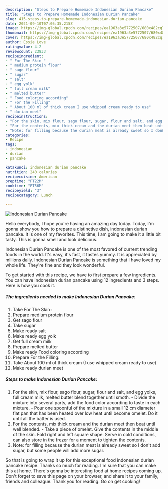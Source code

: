 ```yaml
---
description: "Steps to Prepare Homemade Indonesian Durian Pancake"
title: "Steps to Prepare Homemade Indonesian Durian Pancake"
slug: 415-steps-to-prepare-homemade-indonesian-durian-pancake
date: 2021-09-10T07:05:35.215Z
image: https://img-global.cpcdn.com/recipes/ea1963a3e5772507/680x482cq70/indonesian-durian-pancake-recipe-main-photo.jpg
thumbnail: https://img-global.cpcdn.com/recipes/ea1963a3e5772507/680x482cq70/indonesian-durian-pancake-recipe-main-photo.jpg
cover: https://img-global.cpcdn.com/recipes/ea1963a3e5772507/680x482cq70/indonesian-durian-pancake-recipe-main-photo.jpg
author: Essie Love
ratingvalue: 4.2
reviewcount: 23833
recipeingredient:
- " For The Skin "
- " medium protein flour"
- " sago flour"
- " sugar"
- " salt"
- " egg yolk"
- " full cream milk"
- " melted butter"
- " Food coloring according"
- " For the Filling"
- " About 100 ml of thick cream I use whipped cream ready to use"
- " durian meet"
recipeinstructions:
- "For the skin, mix flour, sago flour, sugar, flour and salt, and egg yolks, full cream milk, melted butter blend together until smoth.  Divide the mixture into several parts, add the food color according to taste in each mixture. Pour one spoonful of the mixture in a small 12 cm diameter flat pan that has been heated over low heat until become omelet. Do it until all the batter is used."
- "For the contents, mix thick cream and the durian meet then beat until well blended. Take a piece of omelet. Give the contents in the middle of the skin. Fold right and left square shape. Serve in cold conditions, can also store in the frezer for a moment to tighten the contents."
- "Note: for filling because the durian meat is already sweet so I don&#39;t add sugar, but some people will add more sugar."
categories:
- Recipe
tags:
- indonesian
- durian
- pancake

katakunci: indonesian durian pancake 
nutrition: 240 calories
recipecuisine: American
preptime: "PT22M"
cooktime: "PT56M"
recipeyield: "3"
recipecategory: Lunch

---
```



![Indonesian Durian Pancake](https://img-global.cpcdn.com/recipes/ea1963a3e5772507/680x482cq70/indonesian-durian-pancake-recipe-main-photo.jpg)

Hello everybody, I hope you're having an amazing day today. Today, I'm gonna show you how to prepare a distinctive dish, indonesian durian pancake. It is one of my favorites. This time, I am going to make it a little bit tasty. This is gonna smell and look delicious.

Indonesian Durian Pancake is one of the most favored of current trending foods in the world. It's easy, it's fast, it tastes yummy. It is appreciated by millions daily. Indonesian Durian Pancake is something that I have loved my whole life. They're fine and they look wonderful.




To get started with this recipe, we have to first prepare a few ingredients. You can have indonesian durian pancake using 12 ingredients and 3 steps. Here is how you cook it.

<!--inarticleads1-->

##### The ingredients needed to make Indonesian Durian Pancake:

1. Take  For The Skin :
1. Prepare  medium protein flour
1. Get  sago flour
1. Take  sugar
1. Make ready  salt
1. Make ready  egg yolk
1. Get  full cream milk
1. Prepare  melted butter
1. Make ready  Food coloring according
1. Prepare  For the Filling:
1. Take  About 100 ml of thick cream (I use whipped cream ready to use)
1. Make ready  durian meet




<!--inarticleads2-->

##### Steps to make Indonesian Durian Pancake:

1. For the skin, mix flour, sago flour, sugar, flour and salt, and egg yolks, full cream milk, melted butter blend together until smoth.  - Divide the mixture into several parts, add the food color according to taste in each mixture. - Pour one spoonful of the mixture in a small 12 cm diameter flat pan that has been heated over low heat until become omelet. Do it until all the batter is used.
1. For the contents, mix thick cream and the durian meet then beat until well blended. - Take a piece of omelet. Give the contents in the middle of the skin. Fold right and left square shape. Serve in cold conditions, can also store in the frezer for a moment to tighten the contents.
1. Note: for filling because the durian meat is already sweet so I don&#39;t add sugar, but some people will add more sugar.




So that is going to wrap it up for this exceptional food indonesian durian pancake recipe. Thanks so much for reading. I'm sure that you can make this at home. There's gonna be interesting food at home recipes coming up. Don't forget to save this page on your browser, and share it to your family, friends and colleague. Thank you for reading. Go on get cooking!
